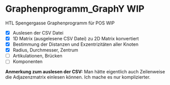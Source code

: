# Graphenprogramm_GraphY WIP
HTL Spengergasse Graphenprogramm für POS WIP

- [x] Auslesen der CSV Datei
- [x] 1D Matrix (ausgelesene CSV Datei) zu 2D Matrix konvertiert
- [x] Bestimmung der Distanzen und Exzentrizitäten aller Knoten
- [x] Radius, Durchmesser, Zentrum
- [ ] Artikulationen, Brücken
- [ ] Komponenten

**Anmerkung zum auslesen der CSV:** Man hätte eigentlich auch Zeilenweise die Adjazenzmatrix einlesen können. Ich mache es nur komplizierter.

